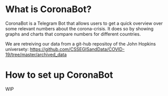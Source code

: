 
# What is CoronaBot?

CoronaBot is a Telegram Bot that allows users to get a quick overview over
some relevant numbers about the corona-crisis. It does so by showing graphs
and charts that compare numbers for different countries.

We are retreiving our data from a git-hub repositoy of the John Hopkins universety: 
https://github.com/CSSEGISandData/COVID-19/tree/master/archived_data

# How to set up CoronaBot

WIP

